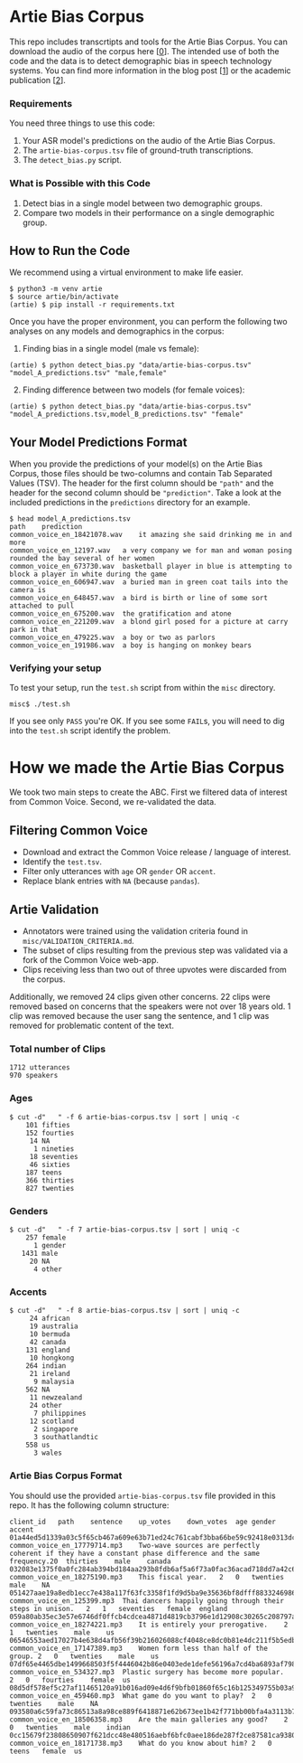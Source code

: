 # Artie Bias Corpus

This repo includes transcrtipts and tools for the Artie Bias Corpus. You can download the audio of the corpus here [[0](http://ml-corpora.artie.com/artie-bias-corpus.tar.gz)]. The intended use of both the code and the data is to detect demographic bias in speech technology systems. You can find more information in the blog post [[1](https://www.artie.com/blog/the-artie-bias-corpus)] or the academic publication [[2](http://www.lrec-conf.org/proceedings/lrec2020/pdf/2020.lrec-1.796.pdf)].

### Requirements

You need three things to use this code:

1. Your ASR model's predictions on the audio of the Artie Bias Corpus.
2. The `artie-bias-corpus.tsv` file of ground-truth transcriptions.
3. The `detect_bias.py` script.


### What is Possible with this Code

1. Detect bias in a single model between two demographic groups.
2. Compare two models in their performance on a single demographic group.


## How to Run the Code

We recommend using a virtual environment to make life easier.

```
$ python3 -m venv artie
$ source artie/bin/activate
(artie) $ pip install -r requirements.txt
```
Once you have the proper environment, you can perform the following two analyses on any models and demographics in the corpus:

1. Finding bias in a single model (male vs female):

```
(artie) $ python detect_bias.py "data/artie-bias-corpus.tsv" "model_A_predictions.tsv" "male,female"
```

2. Finding difference between two models (for female voices):

```
(artie) $ python detect_bias.py "data/artie-bias-corpus.tsv" "model_A_predictions.tsv,model_B_predictions.tsv" "female"
```


## Your Model Predictions Format

When you provide the predictions of your model(s) on the Artie Bias Corpus, those files should be two-columns and contain Tab Separated Values (TSV). The header for the first column should be `"path"` and the header for the second column should be `"prediction"`. Take a look at the included predictions in the `predictions` directory for an example.

```
$ head model_A_predictions.tsv
path	prediction
common_voice_en_18421078.wav	it amazing she said drinking me in and more
common_voice_en_12197.wav	a very company we for man and woman posing rounded the bay several of her women
common_voice_en_673730.wav	basketball player in blue is attempting to block a player in white during the game
common_voice_en_606947.wav	a buried man in green coat tails into the camera is
common_voice_en_648457.wav	a bird is birth or line of some sort attached to pull
common_voice_en_675200.wav	the gratification and atone
common_voice_en_221209.wav	a blond girl posed for a picture at carry park in that
common_voice_en_479225.wav	a boy or two as parlors
common_voice_en_191986.wav	a boy is hanging on monkey bears
```

### Verifying your setup

To test your setup, run the `test.sh` script from within the `misc` directory.

```
misc$ ./test.sh
```

If you see only `PASS` you're OK. If you see some `FAIL`s, you will need to dig into the `test.sh` script identify the problem.


# How we made the Artie Bias Corpus 

We took two main steps to create the ABC. First we filtered data of interest from Common Voice. Second, we re-validated the data.

## Filtering Common Voice 

- Download and extract the Common Voice release / language of interest.
- Identify the `test.tsv`.
- Filter only utterances with `age` OR `gender` OR `accent`.
- Replace blank entries with `NA` (because `pandas`).

## Artie Validation

- Annotators were trained using the validation criteria found in `misc/VALIDATION_CRITERIA.md`.
- The subset of clips resulting from the previous step was validated via a fork of the Common Voice web-app.
- Clips receiving less than two out of three upvotes were discarded from the corpus.

Additionally, we removed 24 clips given other concerns. 22 clips were removed based on concerns that the speakers were not over 18 years old. 1 clip was removed because the user sang the sentence, and 1 clip was removed for problematic content of the text.

### Total number of Clips
```
1712 utterances
970 speakers
```

### Ages
```
$ cut -d"   " -f 6 artie-bias-corpus.tsv | sort | uniq -c
    101 fifties
    152 fourties
     14 NA
      1 nineties
     18 seventies
     46 sixties
    187 teens
    366 thirties
    827 twenties
```

### Genders
```
$ cut -d"   " -f 7 artie-bias-corpus.tsv | sort | uniq -c
    257 female
      1 gender
   1431 male
     20 NA
      4 other
```

### Accents
```
$ cut -d"   " -f 8 artie-bias-corpus.tsv | sort | uniq -c
     24 african
     19 australia
     10 bermuda
     42 canada
    131 england
     10 hongkong
    264 indian
     21 ireland
      9 malaysia
    562 NA
     11 newzealand
     24 other
      7 philippines
     12 scotland
      2 singapore
      3 southatlandtic
    558 us
      3 wales
```

### Artie Bias Corpus Format

You should use the provided `artie-bias-corpus.tsv` file provided in this repo. It has the following column structure:

```
client_id	path	sentence	up_votes	down_votes	age	gender	accent
01a44ed5d1339a03c5f65cb467a609e63b71ed24c761cabf3bba66be59c92418e0313dce376ec5e11d6b209f9314ffd3bd8ff629e559dddb9911bc4cb13f9b9f	common_voice_en_17779714.mp3	Two-wave sources are perfectly coherent if they have a constant phase difference and the same frequency.20	thirties	male	canada
032083e1375f0a0fc284ab394bd184aa293b8fdb6af5a6f73a0fac36acad718dd7a42c682e3b8b323d901afbd749cfc261877ca94ab3a7df1e68ef8f92124e75	common_voice_en_18275190.mp3	This fiscal year.	2	0	twenties	male	NA
051427aae19a8edb1ecc7e438a117f63fc3358f1fd9d5ba9e35636bf8dfff88332469860d6c192fb09d67eaf614ca6916b0405adb4becfce54c8f274da1e999c	common_voice_en_125399.mp3	Thai dancers happily going through their steps in unison.	2	1	seventies	female	england
059a80ab35ec3e57e6746df0ffcb4cdcea4871d4819cb3796e1d12908c30265c208797a64e62c60509eeece846b775248462b6d0b57c8d7ae74f056fdacdfd6d	common_voice_en_18274221.mp3	It is entirely your prerogative.	2	1	twenties	male	us
06546553aed17027b4e638d4afb56f39b216026088cf4048ce8dc0b81e4dc211f5b5edbd1d78c5c63394d844db1f0a361ca8a9ed79f2fb2d8dd4a50fedea7fa4	common_voice_en_17147389.mp3	Women form less than half of the group.	2	0	twenties	male	us
07df65e4465dbe1499668503f5f4446042b86e0403ede1defe56196a7cd4ba6893af79881a15b481384338c24e5e9dc5f3ab0f1ab8e9c5416cc1ecd6f910c58b	common_voice_en_534327.mp3	Plastic surgery has become more popular.	2	0	fourties	female	us
08d5df578ef5c27af11465120a91b016ad09e4d6f9bfb01860f65c16b125349755b03a995e9cbe07e1cf5bfdd69da45249368a2b4653350591b2f24153b12d41	common_voice_en_459460.mp3	What game do you want to play?	2	0	twenties	male	NA
093580a6c59fa73c86513a8a98ce889f6418871e62b673ee1b42f771bb00bfa4a3113b7132c114db2e9508e82470ff1c2b24596287d2b03b70d010163300006f	common_voice_en_18506358.mp3	Are the main galleries any good?	2	0	twenties	male	indian
0cc15679f23808650907f621dcc48e480516aebf6bfc0aee186de287f2ce87581ca9380529569f95fb46f885ee817d3902bb70a8f1a96b86415a59e76c356b48	common_voice_en_18171738.mp3	What do you know about him?	2	0	teens	female	us
```
